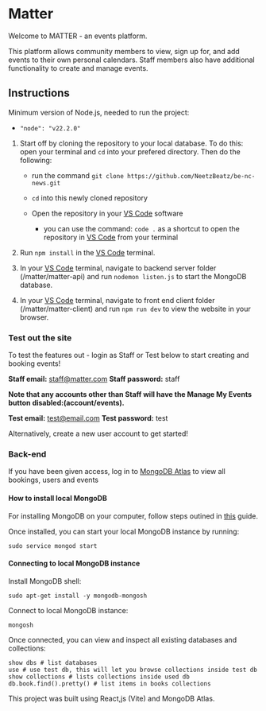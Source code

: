 # Matter

Welcome to MATTER - an events platform.

This platform allows community members to view, sign up for, and add events to their own personal calendars. Staff members also have additional functionality to create and manage events.

## Instructions

Minimum version of Node.js, needed to run the project:

-   `"node": "v22.2.0"`

1. Start off by cloning the repository to your local database. To do this: open your terminal and `cd` into your prefered directory. Then do the following:

    - run the command `git clone https://github.com/NeetzBeatz/be-nc-news.git`

    - `cd` into this newly cloned repository
    - Open the repository in your [VS Code](https://code.visualstudio.com/) software

        - you can use the command: `code .` as a shortcut to open the repository in [VS Code](https://code.visualstudio.com/) from your terminal

2. Run `npm install` in the [VS Code](https://code.visualstudio.com/) terminal.

3. In your [VS Code](https://code.visualstudio.com/) terminal, navigate to backend server folder (/matter/matter-api) and run `nodemon listen.js` to start the MongoDB database.

4. In your [VS Code](https://code.visualstudio.com/) terminal, navigate to front end client folder (/matter/matter-client) and run `npm run dev` to view the website in your browser.

### Test out the site

To test the features out - login as Staff or Test below to start creating and booking events!

**Staff email:** staff@matter.com
**Staff password:** staff

**Note that any accounts other than Staff will have the Manage My Events button disabled:(account/events).**

**Test email:** test@email.com
**Test password:** test

Alternatively, create a new user account to get started!

### Back-end

If you have been given access, log in to [MongoDB Atlas](https://account.mongodb.com/account/login) to view all bookings, users and events

#### How to install local MongoDB

For installing MongoDB on your computer, follow steps outined in [this](https://www.mongodb.com/docs/manual/tutorial/install-mongodb-on-ubuntu/) guide.

Once installed, you can start your local MongoDB instance by running:

```
sudo service mongod start
```

#### Connecting to local MongoDB instance

Install MongoDB shell:

```
sudo apt-get install -y mongodb-mongosh
```

Connect to local MongoDB instance:

```
mongosh
```

Once connected, you can view and inspect all existing databases and collections:

```
show dbs # list databases
use # use test db, this will let you browse collections inside test db
show collections # lists collections inside used db
db.book.find().pretty() # list items in books collections

```

This project was built using React,js (Vite) and MongoDB Atlas.

